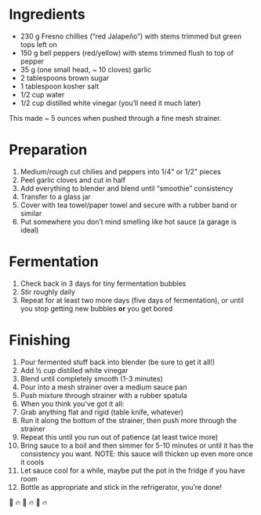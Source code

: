 # Ingredients
- 230 g Fresno chillies (“red Jalapeño”) with stems trimmed but green tops left on
- 150 g bell peppers (red/yellow) with stems trimmed flush to top of pepper
- 35 g (one small head, ~ 10 cloves) garlic
- 2 tablespoons brown sugar
- 1 tablespoon kosher salt
- 1/2 cup water
- 1/2 cup distilled white vinegar (you’ll need it much later)

This made ~ 5 ounces when pushed through a fine mesh strainer.

# Preparation
1. Medium/rough cut chilies and peppers into 1/4" or 1/2" pieces
2. Peel garlic cloves and cut in half
3. Add everything to blender and blend until “smoothie” consistency
4. Transfer to a glass jar
5. Cover with tea towel/paper towel and secure with a rubber band or similar
6. Put somewhere you don’t mind smelling like hot sauce (a garage is ideal)

# Fermentation
1. Check back in 3 days for tiny fermentation bubbles
2. Stir roughly daily
3. Repeat for at least two more days (five days of fermentation), or until you stop getting new bubbles **or** you get bored

# Finishing
1. Pour fermented stuff back into blender (be sure to get it all!)
2. Add ½ cup distilled white vinegar
3. Blend until completely smooth (1-3 minutes)
4. Pour into a mesh strainer over a medium sauce pan
5. Push mixture through strainer with a rubber spatula
6. When you think you've got it all:
  1. Grab anything flat and rigid (table knife, whatever)
  2. Run it along the bottom of the strainer, then push more through the strainer
  2. Repeat this until you run out of patience (at least twice more)
7. Bring sauce to a boil and then simmer for 5-10 minutes or until it has the consistency you want. NOTE: this sauce will thicken up even more once it cools
8. Let sauce cool for a while, maybe put the pot in the fridge if you have room
9. Bottle as appropriate and stick in the refrigerator, you’re done!

:tada: :fire: :tada: :fire: :tada: :fire:
